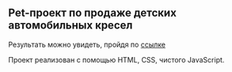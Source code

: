 
## Pet-проект по продаже детских автомобильных кресел

Результать можно увидеть, пройдя по [ссылке](https://child-safety-seats.web.app/)

Проект реализован с помощью HTML, CSS, чистого JavaScript. 